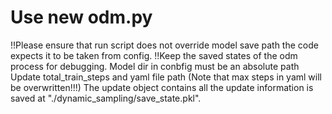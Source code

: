 # Use new odm.py
!!Please ensure that run script does not override model save path the code expects it to be taken from config.
!!Keep the saved states of the odm process for debugging.
Model dir in conbfig must be an absolute path
Update total_train_steps and yaml file path (Note that max steps in yaml will be overwritten!!!)
The update object contains all the update information is saved at "./dynamic_sampling/save_state.pkl".